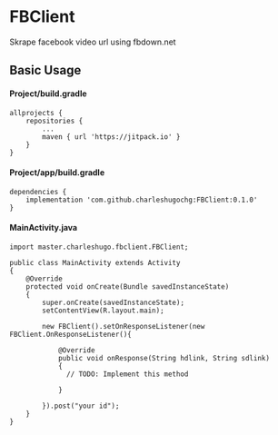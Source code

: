 # FBClient
Skrape facebook video url using fbdown.net

## Basic Usage
#### Project/build.gradle
```
allprojects {
	repositories {
		...
		maven { url 'https://jitpack.io' }
	}
}
```
#### Project/app/build.gradle
```
dependencies {
	implementation 'com.github.charleshugochg:FBClient:0.1.0'
}
```

#### MainActivity.java
```
import master.charleshugo.fbclient.FBClient;

public class MainActivity extends Activity 
{
    @Override
    protected void onCreate(Bundle savedInstanceState)
    {
        super.onCreate(savedInstanceState);
        setContentView(R.layout.main);
		
        new FBClient().setOnResponseListener(new FBClient.OnResponseListener(){

            @Override
            public void onResponse(String hdlink, String sdlink)
            {
              // TODO: Implement this method

            }

        }).post("your id");
    }
}
```
